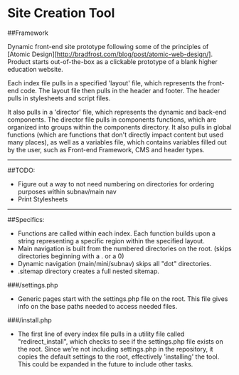 # Site Creation Tool

##Framework

Dynamic front-end site prototype following some of the principles of [Atomic Design][http://bradfrost.com/blog/post/atomic-web-design/]. Product starts out-of-the-box as a clickable prototype of a blank higher education website. 

Each index file pulls in a specified 'layout' file, which represents the front-end code. The layout file then pulls in the header and footer. The header pulls in stylesheets and script files.

It also pulls in a 'director' file, which represents the dynamic and back-end components. The director file pulls in components functions, which are organized into groups within the components directory. It also pulls in global functions (which are functions that don't directly impact content but used many places), as well as a variables file, which contains variables filled out by the user, such as Front-end Framework, CMS and header types.

---

##TODO:

- Figure out a way to not need numbering on directories for ordering purposes within subnav/main nav
- Print Stylesheets

---

##Specifics:
- Functions are called within each index. Each function builds upon a string representing a specific region within the specified layout. 
- Main navigation is built from the numbered directories on the root. (skips directories beginning with a . or a 0)
- Dynamic navigation (main/mini/subnav) skips all "dot" directories.
- .sitemap directory creates a full nested sitemap.

###/settings.php
- Generic pages start with the settings.php file on the root. This file gives info on the base paths needed to access needed files.

###/install.php
- The first line of every index file pulls in a utility file called "redirect_install", which checks to see if the settings.php file exists on the root. Since we're not including settings.php in the repository, it copies the default settings to the root, effectively 'installing' the tool. This could be expanded in the future to include other tasks.